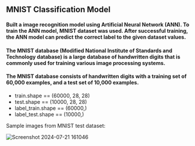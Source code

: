 ## MNIST Classification Model

#### Built a image recognition model using Artificial Neural Network (ANN). To train the ANN model, MNIST dataset was used. After successful training, the ANN model can predict the correct label to the given dataset values.
#### The MNIST database (Modified National Institute of Standards and Technology database) is a large database of handwritten digits that is commonly used for training various image processing systems.
#### The MNIST database consists of handwritten digits with a training set of 60,000 examples, and a test set of 10,000 examples.
- train.shape == (60000, 28, 28)
- test.shape == (10000, 28, 28)
- label_train.shape == (60000,)
- label_test.shape == (10000,)



Sample images from MNIST test dataset:

![Screenshot 2024-07-21 161046](https://github.com/user-attachments/assets/9027e8f5-45d7-48a2-8bd0-34cf4fd99b36)

